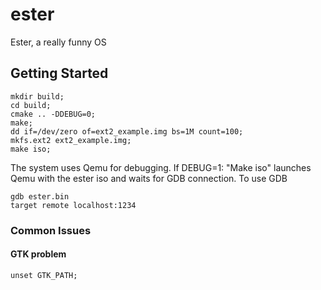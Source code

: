 # ester
Ester, a really funny OS

## Getting Started
```
mkdir build; 
cd build;
cmake .. -DDEBUG=0;
make;
dd if=/dev/zero of=ext2_example.img bs=1M count=100;
mkfs.ext2 ext2_example.img;
make iso;
```
The system uses Qemu for debugging. 
If DEBUG=1: 
"Make iso" launches Qemu with the ester iso and waits for GDB connection.
To use GDB
```
gdb ester.bin
target remote localhost:1234
```

### Common Issues
#### GTK problem
```
unset GTK_PATH;
```
